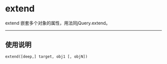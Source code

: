 extend
==========

extend 嵌套多个对象的属性，用法同jQuery.extend。

----------

## 使用说明

```
extend([deep,] target, obj1 [, objN])
```

